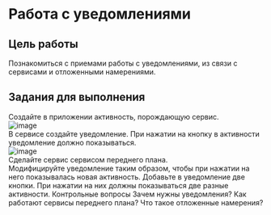 # Работа с уведомлениями
## Цель работы
Познакомиться с приемами работы с уведомлениями, из связи с сервисами и отложенными намерениями.  
## Задания для выполнения
Создайте в приложении активность, порождающую сервис.  
![image](https://user-images.githubusercontent.com/70998859/155641734-5bf5e85f-7203-4534-a5a0-4196f17f4161.png)  
В сервисе создайте уведомление. При нажатии на кнопку в активности уведомление должно показываться.  
![image](https://user-images.githubusercontent.com/70998859/155641753-10f49923-ea13-4056-8b6b-7ebc2298586c.png)  
Сделайте сервис сервисом переднего плана.  
Модифицируйте уведомление таким образом, чтобы при нажатии на него показывалась новая активность.
Добавьте в уведомление две кнопки. При нажатии на них должны показываться две разные активности.
Контрольные вопросы
Зачем нужны уведомления?
Как работают сервисы переднего плана?
Что такое отложенные намерения?

